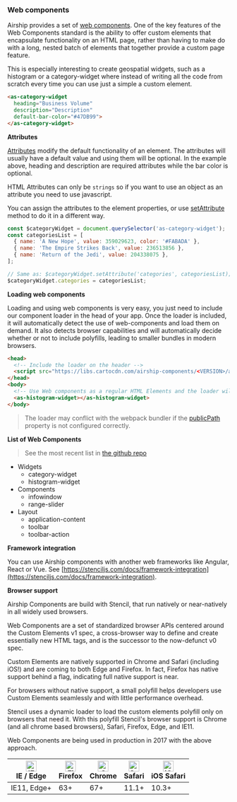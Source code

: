 ### Web components

Airship provides a set of [web components](https://www.webcomponents.org/introduction). One of the key features of the Web Components standard is the ability to offer custom elements that encapsulate functionality on an HTML page, rather than having to make do with a long, nested batch of elements that together provide a custom page feature.

This is especially interesting to create geospatial widgets, such as a histogram or a category-widget where instead of writing all the code from scratch every time you can use just a simple a custom element.


```html
<as-category-widget
  heading="Business Volume"
  description="Description"
  default-bar-color="#47DB99">
</as-category-widget>
```

**Attributes**

[Attributes](https://en.wikipedia.org/wiki/HTML_attribute) modify the default functionality of an element. The attributes will usually have a default value and using them will be optional. In the example above, heading and description are required attributes while the bar color is optional. 

HTML Attributes can only be `strings` so if you want to use an object as an attribute you need to use javascript.

You can assign the attributes to the element properties, or use [setAttribute](https://developer.mozilla.org/en-US/docs/Web/API/Element/setAttribute) method to do it in a different way.

```js
const $categoryWidget = document.querySelector('as-category-widget');
const categoriesList = [
  { name: 'A New Hope', value: 359029623, color: '#FABADA' },
  { name: 'The Empire Strikes Back', value: 236513856 },
  { name: 'Return of the Jedi', value: 204338075 },
];

// Same as: $categoryWidget.setAttribute('categories', categoriesList);
$categoryWidget.categories = categoriesList;
```

**Loading web components**

Loading and using web components is very easy, you just need to include our component loader in the head of your app. Once the loader is included, it will automatically detect the use of web-components and load them on demand. It also detects browser capabilities and will automatically decide whether or not to include polyfills, leading to smaller bundles in modern browsers.

```html
<head>
  <!-- Include the loader on the header -->
  <script src="https://libs.cartocdn.com/airship-components/<VERSION>/airship.js"></script>
</head>
<body>
  <!-- Use Web components as a regular HTML Elements and the loader will take care of the rest -->
  <as-histogram-widget></as-histogram-widget>
</body>
```

> The loader may conflict with the webpack bundler if the [publicPath](https://webpack.js.org/guides/public-path/) property is not configured correctly.

**List of Web Components**

> See the most recent list in [the github repo](https://github.com/CartoDB/airship/tree/master/packages/components/src/components)

- Widgets
  - category-widget
  - histogram-widget
- Components
  - infowindow
  - range-slider
- Layout
  - application-content 
  - toolbar
  - toolbar-action

**Framework integration**

You can use Airship components with another web frameworks like Angular, React or Vue. See [https://stenciljs.com/docs/framework-integration](https://stenciljs.com/docs/framework-integration).



**Browser support**

Airship Components are build with Stencil, that run natively or near-natively in all widely used browsers.

Web Components are a set of standardized browser APIs centered around the Custom Elements v1 spec, a cross-browser way to define and create essentially new HTML tags, and is the successor to the now-defunct v0 spec.

Custom Elements are natively supported in Chrome and Safari (including iOS!) and are coming to both Edge and Firefox. In fact, Firefox has native support behind a flag, indicating full native support is near.

For browsers without native support, a small polyfill helps developers use Custom Elements seamlessly and with little performance overhead.

Stencil uses a dynamic loader to load the custom elements polyfill only on browsers that need it. With this polyfill Stencil's browser support is Chrome (and all chrome based browsers), Safari, Firefox, Edge, and IE11.

Web Components are being used in production in 2017 with the above approach.


| [<img src="https://raw.githubusercontent.com/alrra/browser-logos/master/src/edge/edge_48x48.png" alt="IE / Edge" width="24px" height="24px" />](http://godban.github.io/browsers-support-badges/)</br>IE / Edge | [<img src="https://raw.githubusercontent.com/alrra/browser-logos/master/src/firefox/firefox_48x48.png" alt="Firefox" width="24px" height="24px" />](http://godban.github.io/browsers-support-badges/)</br>Firefox | [<img src="https://raw.githubusercontent.com/alrra/browser-logos/master/src/chrome/chrome_48x48.png" alt="Chrome" width="24px" height="24px" />](http://godban.github.io/browsers-support-badges/)</br>Chrome | [<img src="https://raw.githubusercontent.com/alrra/browser-logos/master/src/safari/safari_48x48.png" alt="Safari" width="24px" height="24px" />](http://godban.github.io/browsers-support-badges/)</br>Safari | [<img src="https://raw.githubusercontent.com/alrra/browser-logos/master/src/safari-ios/safari-ios_48x48.png" alt="iOS Safari" width="24px" height="24px" />](http://godban.github.io/browsers-support-badges/)</br>iOS Safari |
| --------- | --------- | --------- | --------- | --------- |
| IE11, Edge+| 63+ | 67+ | 11.1+ | 10.3+